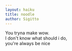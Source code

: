 ```yaml
---
layout: haiku
title: noodle
author: Sigitto
---
```


You tryna make wow.<br>
I don't know what should i do,<br>
you're always be nice<br>
